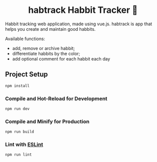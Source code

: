 <h1 align=center>habtrack Habbit Tracker 🏸</h1>

Habbit tracking web application, made using vue.js.
habtrack is app that helps you create and maintain good habbits.

Available functions:

- add, remove or archive habbit;
- differentiate habbits by the color;
- add optional comment for each habbit each day

## Project Setup

```sh
npm install
```

### Compile and Hot-Reload for Development

```sh
npm run dev
```

### Compile and Minify for Production

```sh
npm run build
```

### Lint with [ESLint](https://eslint.org/)

```sh
npm run lint
```

